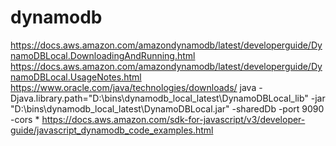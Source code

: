 # dynamodb
https://docs.aws.amazon.com/amazondynamodb/latest/developerguide/DynamoDBLocal.DownloadingAndRunning.html
https://docs.aws.amazon.com/amazondynamodb/latest/developerguide/DynamoDBLocal.UsageNotes.html
https://www.oracle.com/java/technologies/downloads/
java -Djava.library.path="D:\bins\dynamodb_local_latest\DynamoDBLocal_lib" -jar "D:\bins\dynamodb_local_latest\DynamoDBLocal.jar" -sharedDb -port 9090 -cors *
https://docs.aws.amazon.com/sdk-for-javascript/v3/developer-guide/javascript_dynamodb_code_examples.html